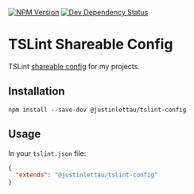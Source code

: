 [![NPM Version](https://badge.fury.io/js/%40justinlettau%2Ftslint-config.svg)](https://badge.fury.io/js/%40justinlettau%2Ftslint-config)
[![Dev Dependency Status](https://david-dm.org/justinlettau/tslint-config/dev-status.svg)](https://david-dm.org/justinlettau/tslint-config?type=dev)

# TSLint Shareable Config
TSLint [shareable config](https://palantir.github.io/tslint/2016/03/31/sharable-configurations-rules.html) for my projects.

## Installation
```
npm install --save-dev @justinlettau/tslint-config
```

## Usage
In your `tslint.json` file:

```json
{
  "extends": "@justinlettau/tslint-config"
}
```
